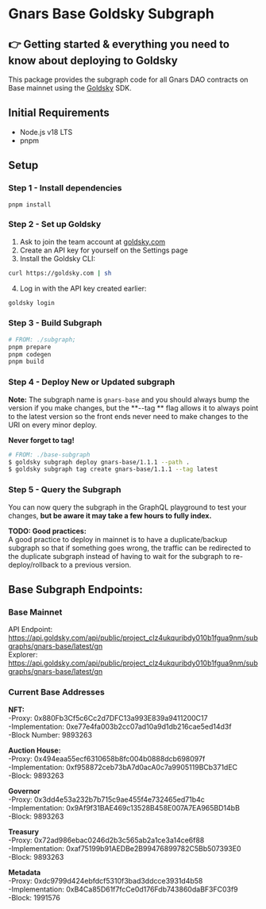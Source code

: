 # Gnars Base Goldsky Subgraph

## 👉 Getting started & everything you need to know about deploying to Goldsky

This package provides the subgraph code for all Gnars DAO contracts on Base mainnet using
the [Goldsky](https://goldsky.com/) SDK.

## Initial Requirements

- Node.js v18 LTS
- pnpm

## Setup

### Step 1 - Install dependencies

`pnpm install`

### Step 2 - Set up Goldsky

1. Ask to join the team account at [goldsky.com](https://goldsky.com)
2. Create an API key for yourself on the Settings page
3. Install the Goldsky CLI:

```bash
curl https://goldsky.com | sh  
```  

4. Log in with the API key created earlier:

```bash
goldsky login
```

### Step 3 - Build Subgraph

```bash
# FROM: ./subgraph;
pnpm prepare
pnpm codegen
pnpm build
```

### Step 4 - Deploy New or Updated subgraph

**Note:** The subgraph name is `gnars-base` and you should always bump the version if you make changes, but the **--tag
**
flag allows it to always point to the latest version so the front ends never need to make changes to the URI on every
minor
deploy.

**Never forget to tag!**

```bash
# FROM: ./base-subgraph
$ goldsky subgraph deploy gnars-base/1.1.1 --path .        
$ goldsky subgraph tag create gnars-base/1.1.1 --tag latest
```

### Step 5 - Query the Subgraph

You can now query the subgraph in the GraphQL playground to test your changes, **but be aware it may take a few hours to
fully index.**

**TODO: Good practices:**  
A good practice to deploy in mainnet is to have a duplicate/backup subgraph so that if something goes wrong, the
traffic can be redirected to the duplicate subgraph instead of having to wait for the subgraph to re-deploy/rollback to
a previous version.

## Base Subgraph Endpoints:

### Base Mainnet
API Endpoint: https://api.goldsky.com/api/public/project_clz4ukquribdy010b1fgua9nm/subgraphs/gnars-base/latest/gn  
Explorer: https://api.goldsky.com/api/public/project_clz4ukquribdy010b1fgua9nm/subgraphs/gnars-base/latest/gn

### Current Base Addresses

**NFT:**  
-Proxy: 0x880Fb3Cf5c6Cc2d7DFC13a993E839a9411200C17  
-Implementation: 0xe77e4fa003b2cc07ad10a9d1db216cae5ed14d3f  
-Block Number: 9893263

**Auction House:**  
-Proxy: 0x494eaa55ecf6310658b8fc004b0888dcb698097f  
-Implementation: 0xf958872ceb73bA7d0acA0c7a9905119BCb371dEC   
-Block: 9893263  

**Governor**  
-Proxy: 0x3dd4e53a232b7b715c9ae455f4e732465ed71b4c  
-Implementation: 0x9Af9f31BAE469c13528B458E007A7EA965BD14bB  
-Block: 9893263  

**Treasury**  
-Proxy: 0x72ad986ebac0246d2b3c565ab2a1ce3a14ce6f88  
-Implementation: 0xaf75199b91AEDBe2B99476899782C5Bb507393E0  
-Block: 9893263  

**Metadata**  
-Proxy: 0xdc9799d424ebfdcf5310f3bad3ddcce3931d4b58  
-Implementation: 0xB4Ca85D61f7fcCe0d176Fdb743860daBF3FC03f9  
-Block: 1991576  